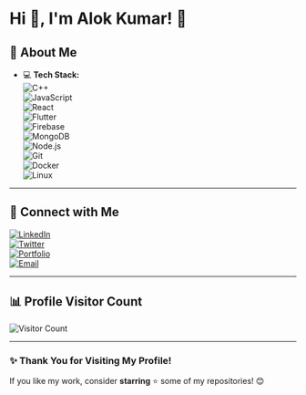# Hi 👋, I'm Alok Kumar! 🚀

## **🌟 About Me**
- 💻 **Tech Stack:**  
  ![C++](https://img.shields.io/badge/-C++-00599C?style=flat-square&logo=cplusplus&logoColor=white)  
  ![JavaScript](https://img.shields.io/badge/-JavaScript-F7DF1E?style=flat-square&logo=javascript&logoColor=black)  
  ![React](https://img.shields.io/badge/-React-61DAFB?style=flat-square&logo=react&logoColor=black)  
  ![Flutter](https://img.shields.io/badge/-Flutter-02569B?style=flat-square&logo=flutter&logoColor=white)  
  ![Firebase](https://img.shields.io/badge/-Firebase-ffca28?style=flat-square&logo=firebase&logoColor=black)  
  ![MongoDB](https://img.shields.io/badge/-MongoDB-47A248?style=flat-square&logo=mongodb&logoColor=white)  
  ![Node.js](https://img.shields.io/badge/-Node.js-339933?style=flat-square&logo=node.js&logoColor=white)  
  ![Git](https://img.shields.io/badge/-Git-F05032?style=flat-square&logo=git&logoColor=white)  
  ![Docker](https://img.shields.io/badge/-Docker-2496ED?style=flat-square&logo=docker&logoColor=white)  
  ![Linux](https://img.shields.io/badge/-Linux-FCC624?style=flat-square&logo=linux&logoColor=black)  

---
## **🔗 Connect with Me**
[![LinkedIn](https://img.shields.io/badge/LinkedIn-0077B5?style=for-the-badge&logo=linkedin&logoColor=white)](https://www.linkedin.com/in/alok-kumar-994709285/)  
[![Twitter](https://img.shields.io/badge/Twitter-1DA1F2?style=for-the-badge&logo=twitter&logoColor=white)](https://twitter.com/your-handle)  
[![Portfolio](https://img.shields.io/badge/Portfolio-FF5722?style=for-the-badge&logo=google-chrome&logoColor=white)](https://alok1721-portfolio.com)  
[![Email](https://img.shields.io/badge/Email-D14836?style=for-the-badge&logo=gmail&logoColor=white)](mailto:2022uec1721@mnit.ac.in)  

---

## **📊 Profile Visitor Count**
![Visitor Count](https://komarev.com/ghpvc/?username=alok1721&color=blue)

---

### **✨ Thank You for Visiting My Profile!**
If you like my work, consider **starring** ⭐ some of my repositories! 😊

